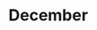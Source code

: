 # December

<!-- ## 21 December, 2022
- We organized a training session on How to review pull requests.
    - Event Links - <link goes here> 
    - Additional information you want to share goes here. -->